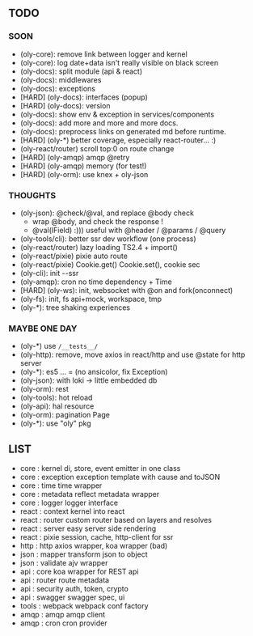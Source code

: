 ## TODO

### SOON

- (oly-core): remove link between logger and kernel
- (oly-core): log date+data isn't really visible on black screen
- (oly-docs): split module (api & react)
- (oly-docs): middlewares
- (oly-docs): exceptions
- [HARD] (oly-docs): interfaces (popup)
- [HARD] (oly-docs): version
- (oly-docs): show env & exception in services/components
- (oly-docs): add more and more and more docs.
- (oly-docs): preprocess links on generated md before runtime.
- [HARD] (oly-*) better coverage, especially react-router... :)
- (oly-react/router) scroll top:0 on route change
- [HARD] (oly-amqp) amqp @retry
- [HARD] (oly-amqp) memory (for test!)
- [HARD] (oly-orm): use knex + oly-json
  
### THOUGHTS

- (oly-json): @check/@val, and replace @body check
  - wrap @body, and check the response !
  - @val(IField) :))) useful with @header / @params / @query
- (oly-tools/cli): better ssr dev workflow (one process)
- (oly-react/router) lazy loading TS2.4 + import()
- (oly-react/pixie) pixie auto route
- (oly-react/pixie) Cookie.get() Cookie.set(), cookie sec
- (oly-cli): init --ssr
- (oly-amqp): cron no time dependency + Time
- [HARD] (oly-ws): init, websocket with @on and fork(onconnect)
- (oly-fs): init, fs api+mock, workspace, tmp
- (oly-*): tree shaking experiences

### MAYBE ONE DAY

- (oly-*) use `/__tests__/`
- (oly-http): remove, move axios in react/http and use @state for http server
- (oly-*): es5 ... = (no ansicolor, fix Exception)
- (oly-json): with loki -> little embedded db
- (oly-orm): rest
- (oly-tools): hot reload
- (oly-api): hal resource
- (oly-orm): pagination Page
- (oly-*): use "oly" pkg

## LIST

- core   : kernel         di, store, event emitter in one class
- core   : exception      exception template with cause and toJSON
- core   : time           time wrapper
- core   : metadata       reflect metadata wrapper
- core   : logger         logger interface
- react  : context        kernel into react
- react  : router         custom router based on layers and resolves
- react  : server         easy server side rendering
- react  : pixie          session, cache, http-client for ssr
- http   : http           axios wrapper, koa wrapper (bad)
- json   : mapper         transform json to object
- json   : validate       ajv wrapper
- api    : core           koa wrapper for REST api
- api    : router         route metadata
- api    : security       auth, token, crypto
- api    : swagger        swagger spec, ui
- tools  : webpack        webpack conf factory
- amqp   : amqp           amqp client
- amqp   : cron           cron provider
